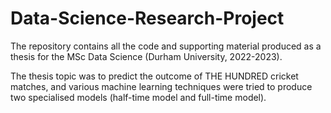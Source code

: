 # Data-Science-Research-Project

The repository contains all the code and supporting material produced as a thesis for the MSc Data Science (Durham University, 2022-2023).

The thesis topic was to predict the outcome of THE HUNDRED cricket matches, and various machine learning techniques were tried to produce two specialised models (half-time model and full-time model).
